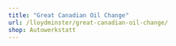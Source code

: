 ```yaml
---
title: "Great Canadian Oil Change"
url: /lloydminster/great-canadian-oil-change/
shop: Autowerkstatt
---
```

